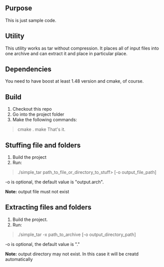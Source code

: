## Purpose
This is just sample code.

## Utility
This utility works as tar without compression. It places all of input files into one archive and can extract it and place in particular place.

## Dependencies
You need to have boost at least 1.48 version and cmake, of course.

## Build
1. Checkout this repo
2. Go into the project folder
3. Make the following commands:
> cmake .
> make
That's it.

## Stuffing file and folders
1. Build the project
2. Run:

> ./simple_tar path_to_file_or_directory_to_stuff> [-o output_file_path]

-o is optional, the default value is "output.arch".

**Note:** output file must not exist

## Extracting files and folders
1. Build the project.
2. Run:

> ./simple_tar -x path_to_archive [-o output_directory_path]

-o is optional, the default value is "."

**Note:** output directory may not exist. In this case it will be creatd automatically 